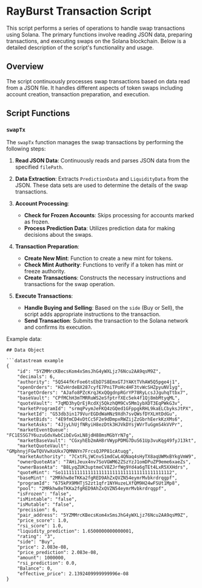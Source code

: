 # RayBurst Transaction Script

This script performs a series of operations to handle swap transactions using Solana. The primary functions involve reading JSON data, preparing transactions, and executing swaps on the Solana blockchain. Below is a detailed description of the script's functionality and usage.

## Overview

The script continuously processes swap transactions based on data read from a JSON file. It handles different aspects of token swaps including account creation, transaction preparation, and execution.

## Script Functions

### `swapTx`

The `swapTx` function manages the swap transactions by performing the following steps:

1. **Read JSON Data**: Continuously reads and parses JSON data from the specified `filePath`.

2. **Data Extraction**: Extracts `PredictionData` and `LiquidityData` from the JSON. These data sets are used to determine the details of the swap transactions.

3. **Account Processing**:
    - **Check for Frozen Accounts**: Skips processing for accounts marked as frozen.
    - **Process Prediction Data**: Utilizes prediction data for making decisions about the swaps.

4. **Transaction Preparation**:
    - **Create New Mint**: Function to create a new mint for tokens.
    - **Check Mint Authority**: Functions to verify if a token has mint or freeze authority.
    - **Create Transactions**: Constructs the necessary instructions and transactions for the swap operation.

5. **Execute Transactions**:
    - **Handle Buying and Selling**: Based on the `side` (Buy or Sell), the script adds appropriate instructions to the transaction.
    - **Send Transaction**: Submits the transaction to the Solana network and confirms its execution.
  

Example data:


```
## Data Object

```datastream example
{
    "id": "5YZMMrcKBecsKom4xSmsJhG4yWXLjz76Ncu2AA9qsM9Z",
    "decimals": 6,
    "authority": "5Q544fKrFoe6tsEbD7S8EmxGTJYAKtTVhAW5Q5pge4j1",
    "openOrders": "HZvHrdeBX287cyfE7PniTPoHc4HF3tvWcSHZpyuNV1yg",
    "targetOrders": "AJafo8PZcKrqJKxQQgdnpRGrYP78RyLcsJJguhqTtbx7",
    "baseVault": "CPfMChH3mTMRRuWS2eSfptrfXEc5ek4f1Qj8mbMtyqML",
    "quoteVault": "7qMD3hyQrEjRcdXj5QkzhQM9Cv5Mm1ybXDT3EqPWkG3v",
    "marketProgramId": "srmqPvymJeFKQ4zGQed1GFppgkRHL9kaELCbyksJtPX",
    "marketId": "G53db3in179VurEGDdWaHNz9Xdh7svQWsfDYXLHtDdGu",
    "marketBids": "4E9fmCD4vDtCc5F2e9dDmpxRWZijZzGbrhEerkKzXMs6",
    "marketAsks": "4JjyLhUjfNRyiH8ezDtk3HJVkDYsjWVrTuGgmS4kVVPr",
    "marketEventQueue": "FC1ESSG7Y6uzuGdvXwbCibEvGxLN8jdH88msMGbYrN7g",
    "marketBaseVault": "CGxyhEb2mAH8rVWypPDMG7DuS61Up3vuKqg49fyJ13kt",
    "marketQuoteVault": "GMphnyjFGwTQVVwXoUkx7QMNNYn7FrcsQJPP81cAtuqg",
    "marketAuthority": "7CxtFLjWCnvS1mdCwL4QNaq4sHyTX8aqUWMxBYkgVmW9",
    "ownerQuoteAta": "7AHiJeux4nv7SoVGWM62ZSzYzJ1omDPuZP9eme6xaeZs",
    "ownerBaseAta": "B8LyqZUK3uptmeCV8ZJrfWg9Yd4a6gTEt4LxR5XXHdrs",
    "quoteMint": "So11111111111111111111111111111111111111112",
    "baseMint": "2MRkhw8eTKKa2fgRED9AhZxQVZN54eymrMvbkrdrqgpf",
    "programId": "675kPX9MHTjS2zt1qfr1NYHuzeLXfQM9H24wFSUt1Mp8",
    "pool": "2MRkhw8eTKKa2fgRED9AhZxQVZN54eymrMvbkrdrqgpf",
    "isFrozen": "false",
    "isMintable": "false",
    "isMutable": "false",
    "precision": 6,
    "pair_address": "5YZMMrcKBecsKom4xSmsJhG4yWXLjz76Ncu2AA9qsM9Z",
    "price_score": 1.0,
    "rsi_score": 1.0,
    "liquidity_prediction": 1.6500000000000001,
    "rating": "3",
    "side": "Buy",
    "price": 2.083e-08,
    "price_prediction": 2.083e-08,
    "amount": 1000000,
    "rsi_prediction": 0.0,
    "Balance": 0,
    "effective_price": 2.1392409999999996e-08
}
```
